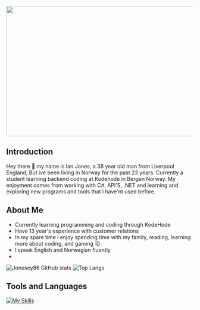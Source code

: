 <img src="https://images.unsplash.com/photo-1529101091764-c3526daf38fe?q=80&w=1933&auto=format&fit=crop&ixlib=rb-4.0.3&ixid=M3wxMjA3fDB8MHxwaG90by1wYWdlfHx8fGVufDB8fHx8fA%3D%3D" width="1400" height="350"/>

## Introduction 
Hey there 👋 my name is Ian Jones, a 38 year old man from Liverpool England, But ive been living in Norway for the past 23 years. Currently a student learning backend coding at Kodehode in Bergen Norway. My enjoyment comes from working with C#, API'S, .NET and learning and exploring new programs and tools that i have'nt used before.

## About Me
- Currently learning programming and coding through KodeHode
- Have 13 year's experience with customer relations
- In my spare time i enjoy spending time with my family, reading, learning more about coding, and gaming :D
- I speak English and Norwegian fluently
- 



![Jonesey86 GitHub stats](https://github-readme-stats.vercel.app/api?username=Jonesey86&show_icons=true&theme=transparent)
![Top Langs](https://github-readme-stats.vercel.app/api/top-langs/?username=Jonesey86&layout=compact)

## Tools and Languages
[![My Skills](https://skillicons.dev/icons?i=cs,html,dotnet,github,js,vscode,css,unreal,windows,figma&theme=dark)](https://skillicons.dev)




<!--
**Jonesey86/Jonesey86** is a ✨ _special_ ✨ repository because its `README.md` (this file) appears on your GitHub profile.

Here are some ideas to get you started:

- 🔭 I’m currently working on ...
- 🌱 I’m currently learning ...
- 👯 I’m looking to collaborate on ...
- 🤔 I’m looking for help with ...
- 💬 Ask me about ...
- 📫 How to reach me: ...
- 😄 Pronouns: ...
- ⚡ Fun fact: ...
-->
